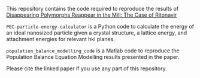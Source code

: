 This repository contains the code required to reproduce the results of [Disappearing Polymorphs Reappear in the Mill: The Case of Ritonavir](https://chemrxiv.org/engage/chemrxiv/article-details/645112f307c3f0293717c139)

```PEC-particle-energy-calculator``` is a Python code to calculate the energy of an ideal nanosized particle given a crystal structure, a lattice energy, and attachment energies for relevant hkl planes.

```population_balance_modelling_code``` is a Matlab code to reproduce the Population Balance Equation Modelling results presented in the paper. 

Please cite the linked paper if you use any part of this repository.
